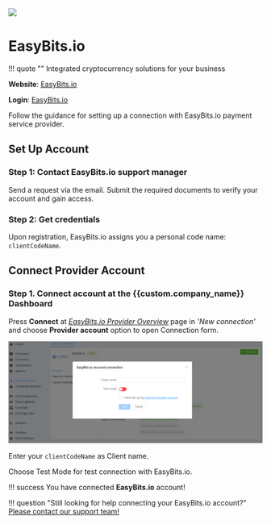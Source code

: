 <img src="https://static.openfintech.io/payment_providers/easybits/logo.svg?w=400" width="400px">


# EasyBits.io

!!! quote ""
    Integrated cryptocurrency solutions for your business


**Website**: [EasyBits.io](https://easybits.io)

**Login**: [EasyBits.io](https://easybits.io/trade/signin/)

Follow the guidance for setting up a connection with EasyBits.io payment service provider.

## Set Up Account

### Step 1: Contact EasyBits.io support manager

Send a request via the email. Submit the required documents to verify your account and gain access.

### Step 2: Get credentials

Upon registration, EasyBits.io assigns you a personal code name: `clientCodeName`.

## Connect Provider Account

### Step 1. Connect account at the {{custom.company_name}} Dashboard

Press **Connect** at [*EasyBits.io Provider Overview*]({{custom.dashboard_base_url}}connect-directory/payment-providers/easybits/general) page in *'New connection'* and choose **Provider account** option to open Connection form.

![Connect](images/provider-account.png)

Enter your `clientCodeName` as Client name.

Choose Test Mode for test connection with EasyBits.io.

!!! success
    You have connected **EasyBits.io** account!

!!! question "Still looking for help connecting your EasyBits.io account?"
    [Please contact our support team!](mailto:{{custom.support_email}})
